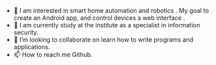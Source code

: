 
- 👀 I am interested in smart home automation and robotics . My goal to create an Android app, and control devices a web interface . 
- 🌱 I am currently study at the institute as a specialist in information security.
- 💞️ I’m looking to collaborate on learn how to write programs and applications.
- 📫 How to reach mе Github.

<!---
pesbarbos1/pesbarbos1 is a ✨ special ✨ repository because its `README.md` (this file) appears on your GitHub profile.
You can click the Preview link to take a look at your changes.
--->
